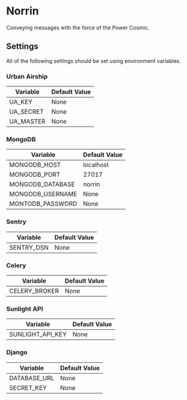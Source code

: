 # Norrin

Conveying messages with the force of the Power Cosmic.

## Settings

All of the following settings should be set using environment variables.

### Urban Airship

| Variable                   | Default Value |
|----------------------------|---------------|
| UA_KEY                     | None |
| UA_SECRET                  | None |
| UA_MASTER                  | None |

### MongoDB

| Variable                   | Default Value |
|----------------------------|---------------|
| MONGODB_HOST               | localhost |
| MONGODB_PORT               | 27017 |
| MONGODB_DATABASE           | norrin |
| MONGODB_USERNAME           | None |
| MONTODB_PASSWORD           | None |

### Sentry

| Variable                   | Default Value |
|----------------------------|---------------|
| SENTRY_DSN                 | None |

### Celery

| Variable                   | Default Value |
|----------------------------|---------------|
| CELERY_BROKER              | None |

### Sunlight API

| Variable                   | Default Value |
|----------------------------|---------------|
| SUNLIGHT_API_KEY           | None |

### Django

| Variable                   | Default Value |
|----------------------------|---------------|
| DATABASE_URL               | None |
| SECRET_KEY                 | None |
